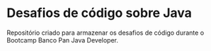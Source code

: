 # Desafios de código sobre Java
Repositório criado para armazenar os desafios de código durante o Bootcamp Banco Pan Java Developer.
